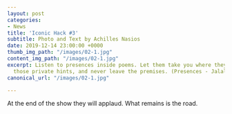 ```yaml
---
layout: post
categories:
- News
title: 'Iconic Hack #3'
subtitle: Photo and Text by Achilles Nasios
date: 2019-12-14 23:00:00 +0000
thumb_img_path: "/images/02-1.jpg"
content_img_path: "/images/02-1.jpg"
excerpt: Listen to presences inside poems. Let them take you where they will. Follow
  those private hints, and never leave the premises. (Presences - Jalal Al-Din Rumi)
canonical_url: "/images/02-1.jpg"

---
```

At the end of the show they will applaud. What remains is the road.